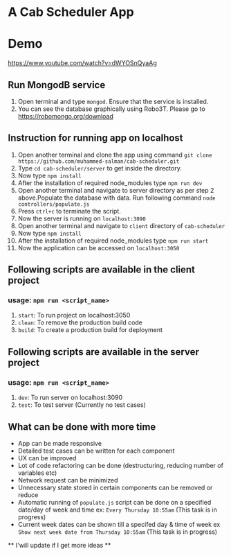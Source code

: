 # A Cab Scheduler App

# Demo
https://www.youtube.com/watch?v=dWYOSnQyaAg

## Run MongodB service
1. Open terminal and type `mongod`. Ensure that the service is installed.
2. You can see the database graphically using Robo3T. Please go to https://robomongo.org/download

## Instruction for running app on localhost

1. Open another terminal and clone the app using command `git clone https://github.com/muhammed-salman/cab-scheduler.git`
2. Type `cd cab-scheduler/server` to get inside the directory.
3. Now type `npm install`
4. After the installation of required node_modules type `npm run dev`
5. Open another terminal and navigate to server directory as per step 2 above.Populate the database with data. Run following command `node controllers/populate.js`
6. Press `ctrl+c` to terminate the script.
7. Now the server is running on `localhost:3090`
8. Open another terminal and navigate to `client` directory of `cab-scheduler`
9. Now type `npm install`
10. After the installation of required node_modules type `npm run start`
11. Now the application can be accessed on `localhost:3050`

## Following scripts are available in the client project

### usage: `npm run <script_name>`

1. `start`: To run project on localhost:3050
2. `clean`: To remove the production build code
3. `build`: To create a production build for deployment

## Following scripts are available in the server project

### usage: `npm run <script_name>`

1. `dev`: To run server on localhost:3090
2. `test`: To test server (Currently no test cases)

## What can be done with more time
- App can be made responsive
- Detailed test cases can be written for each component
- UX can be improved
- Lot of code refactoring can be done (destructuring, reducing number of variables etc)
- Network request can be minimized  
- Unnecessary state stored in certain components can be removed or reduce
- Automatic running of `populate.js` script can be done on a specified date/day of week and time ex: `Every Thursday 10:55am` (This task is in progress)
- Current week dates can be shown till a specifed day & time of week ex `Show next week date from Thursday 10:55am`  (This task is in progress)

** I'will update if I get more ideas **
